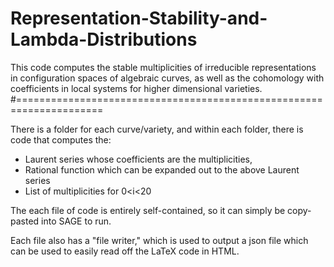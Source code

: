 # Representation-Stability-and-Lambda-Distributions
This code computes the stable multiplicities of irreducible representations in configuration spaces of algebraic curves, as well as the cohomology with coefficients in local systems for higher dimensional varieties.
#=====================================================================

There is a folder for each curve/variety, and within each folder, there is code that computes the: 

- Laurent series whose coefficients are the multiplicities,
- Rational function which can be expanded out to the above Laurent series
- List of multiplicities for 0<i<20

The each file of code is entirely self-contained, so it can simply be copy-pasted into SAGE to run.

Each file also has a "file writer," which is used to output a json file which can be used to easily read off the LaTeX code in HTML.
